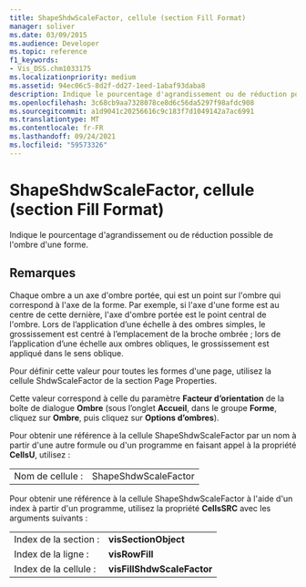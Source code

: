 ```yaml
---
title: ShapeShdwScaleFactor, cellule (section Fill Format)
manager: soliver
ms.date: 03/09/2015
ms.audience: Developer
ms.topic: reference
f1_keywords:
- Vis_DSS.chm1033175
ms.localizationpriority: medium
ms.assetid: 94ec06c5-8d2f-dd27-1eed-1abaf93daba8
description: Indique le pourcentage d'agrandissement ou de réduction possible de l'ombre d'une forme.
ms.openlocfilehash: 3c68cb9aa7328078ce8d6c56da5297f98afdc908
ms.sourcegitcommit: a1d9041c20256616c9c183f7d1049142a7ac6991
ms.translationtype: MT
ms.contentlocale: fr-FR
ms.lasthandoff: 09/24/2021
ms.locfileid: "59573326"
---
```

# <a name="shapeshdwscalefactor-cell-fill-format-section"></a>ShapeShdwScaleFactor, cellule (section Fill Format)

Indique le pourcentage d'agrandissement ou de réduction possible de l'ombre d'une forme.
  
## <a name="remarks"></a>Remarques

Chaque ombre a un axe d'ombre portée, qui est un point sur l'ombre qui correspond à l'axe de la forme. Par exemple, si l'axe d'une forme est au centre de cette dernière, l'axe d'ombre portée est le point central de l'ombre. Lors de l’application d’une échelle à des ombres simples, le grossissement est centré à l’emplacement de la broche ombrée ; lors de l’application d’une échelle aux ombres obliques, le grossissement est appliqué dans le sens oblique. 
  
Pour définir cette valeur pour toutes les formes d'une page, utilisez la cellule ShdwScaleFactor de la section Page Properties.
  
Cette valeur correspond à celle du paramètre **Facteur d’orientation** de la boîte de dialogue **Ombre** (sous l’onglet **Accueil**, dans le groupe **Forme**, cliquez sur **Ombre**, puis cliquez sur **Options d’ombres**).
  
Pour obtenir une référence à la cellule ShapeShdwScaleFactor par un nom à partir d'une autre formule ou d'un programme en faisant appel à la propriété **CellsU**, utilisez : 
  
|||
|:-----|:-----|
|Nom de cellule :  <br/> |ShapeShdwScaleFactor  <br/> |
   
Pour obtenir une référence à la cellule ShapeShdwScaleFactor à l'aide d'un index à partir d'un programme, utilisez la propriété **CellsSRC** avec les arguments suivants : 
  
|||
|:-----|:-----|
|Index de la section :  <br/> |**visSectionObject** <br/> |
|Index de la ligne :  <br/> |**visRowFill** <br/> |
|Index de la cellule :  <br/> |**visFillShdwScaleFactor** <br/> |
   

